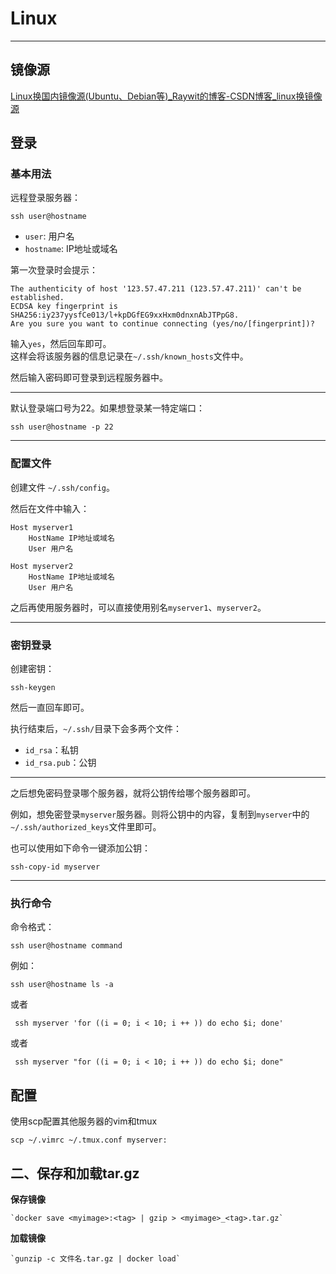 # Linux

* * *

## 镜像源

[Linux换国内镜像源(Ubuntu、Debian等)_Raywit的博客-CSDN博客_linux换镜像源](https://blog.csdn.net/qq_40520596/article/details/110194439)

## 登录

### 基本用法

远程登录服务器：

```
ssh user@hostname 
```

*   `user`: 用户名
*   `hostname`: IP地址或域名

第一次登录时会提示：

```
The authenticity of host '123.57.47.211 (123.57.47.211)' can't be established.
ECDSA key fingerprint is SHA256:iy237yysfCe013/l+kpDGfEG9xxHxm0dnxnAbJTPpG8.
Are you sure you want to continue connecting (yes/no/[fingerprint])? 
```

输入`yes`，然后回车即可。  
这样会将该服务器的信息记录在`~/.ssh/known_hosts`文件中。

然后输入密码即可登录到远程服务器中。

* * *

默认登录端口号为22。如果想登录某一特定端口：

```
ssh user@hostname -p 22 
```

* * *

### 配置文件

创建文件 `~/.ssh/config`。

然后在文件中输入：

```
Host myserver1
    HostName IP地址或域名
    User 用户名

Host myserver2
    HostName IP地址或域名
    User 用户名 
```

之后再使用服务器时，可以直接使用别名`myserver1`、`myserver2`。

* * *

### 密钥登录

创建密钥：

```
ssh-keygen 
```

然后一直回车即可。

执行结束后，`~/.ssh/`目录下会多两个文件：

*   `id_rsa`：私钥
*   `id_rsa.pub`：公钥

* * *

之后想免密码登录哪个服务器，就将公钥传给哪个服务器即可。

例如，想免密登录`myserver`服务器。则将公钥中的内容，复制到`myserver`中的`~/.ssh/authorized_keys`文件里即可。

也可以使用如下命令一键添加公钥：

```
ssh-copy-id myserver 
```

* * *

### 执行命令

命令格式：

```
ssh user@hostname command 
```

例如：

```
ssh user@hostname ls -a 
```

或者

```
 ssh myserver 'for ((i = 0; i < 10; i ++ )) do echo $i; done' 
```

或者

```
 ssh myserver "for ((i = 0; i < 10; i ++ )) do echo $i; done" 
```

## 配置

使用scp配置其他服务器的vim和tmux

```
scp ~/.vimrc ~/.tmux.conf myserver:
```

## 二、保存和加载tar.gz

**保存镜像**

```
`docker save <myimage>:<tag> | gzip > <myimage>_<tag>.tar.gz`
```

**加载镜像**

```
`gunzip -c 文件名.tar.gz | docker load`
```
